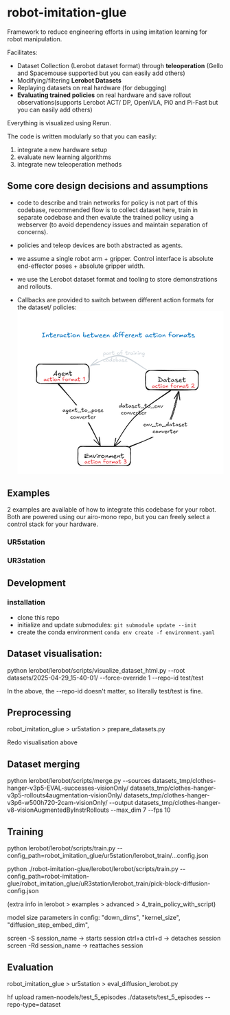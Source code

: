 # robot-imitation-glue

Framework to reduce engineering efforts in using imitation learning for robot manipulation.

Facilitates:
- Dataset Collection (Lerobot dataset format) through **teleoperation** (Gello and Spacemouse supported but you can easily add others)
- Modifying/filtering **Lerobot Datasets**
- Replaying datasets on real hardware (for debugging)
- **Evaluating trained policies** on real hardware and save rollout observations(supports Lerobot ACT/ DP, OpenVLA, Pi0 and Pi-Fast but you can easily add others)

Everything is visualized using Rerun.


The code is written modularly so that you can easily:

1) integrate a new hardware setup
2) evaluate new learning algorithms
3) integrate new teleoperation methods


## Some core design decisions and assumptions

- code to describe and train networks for policy is not part of this codebase, recommended flow is to collect dataset here, train in separate codebase and then evalute the trained policy using a webserver (to avoid dependency issues and maintain separation of concerns).

- policies and teleop devices are both abstracted as agents.

- we assume a single robot arm + gripper. Control interface is absolute end-effector poses + absolute gripper width.

- we use the Lerobot dataset format and tooling to store demonstrations and rollouts.

- Callbacks are provided to switch between different action formats for the dataset/ policies:
![](docs/action-flow.png)


## Examples

2 examples are available of how to integrate this codebase for your robot.
Both are powered using our airo-mono repo, but you can freely select a control stack for your hardware.

### UR5station

### UR3station


## Development

### installation

- clone this repo
- initialize and update submodules: `git submodule update --init`
- create the conda environment `conda env create -f environment.yaml`


## Dataset visualisation:

python lerobot/lerobot/scripts/visualize_dataset_html.py   --root datasets/2025-04-29_15-40-01/ --force-override 1 --repo-id test/test

In the above, the --repo-id doesn't matter, so literally test/test is fine.

## Preprocessing

robot_imitation_glue > ur5station > prepare_datasets.py

Redo visualisation above

## Dataset merging

python lerobot/lerobot/scripts/merge.py --sources datasets_tmp/clothes-hanger-v3p5-EVAL-successes-visionOnly/ datasets_tmp/clothes-hanger-v3p5-rollouts4augmentation-visionOnly/ datasets_tmp/clothes-hanger-v3p6-w500h720-2cam-visionOnly/ --output datasets_tmp/clothes-hanger-v8-visionAugmentedByInstrRollouts --max_dim 7 --fps 10

## Training

python lerobot/lerobot/scripts/train.py --config_path=robot_imitation_glue/ur5station/lerobot_train/...config.json

python ./robot-imitation-glue/lerobot/lerobot/scripts/train.py --config_path=robot-imitation-glue/robot_imitation_glue/uR3station/lerobot_train/pick-block-diffusion-config.json

(extra info in lerobot > examples > advanced > 4_train_policy_with_script)

model size parameters in config: "down_dims", "kernel_size", "diffusion_step_embed_dim",


screen -S session_name -> starts session
ctrl+a ctrl+d -> detaches session
screen -Rd session_name -> reattaches session

## Evaluation

robot_imitation_glue > ur5station > eval_diffusion_lerobot.py


hf upload ramen-noodels/test_5_episodes ./datasets/test_5_episodes --repo-type=dataset
